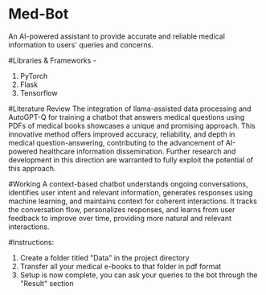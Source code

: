 # Med-Bot
An AI-powered assistant to provide accurate and reliable medical information to users' queries and concerns.

#Libraries & Frameworks -
1) PyTorch
2) Flask
3) Tensorflow

#Literature Review
The integration of llama-assisted data processing and AutoGPT-Q for training a chatbot that answers medical questions using PDFs of medical books showcases a unique and promising approach. This innovative method offers improved accuracy, reliability, and depth in medical question-answering, contributing to the advancement of AI-powered healthcare information dissemination. Further research and development in this direction are warranted to fully exploit the potential of this approach.

#Working 
A context-based chatbot understands ongoing conversations, identifies user intent and relevant information, generates responses using machine learning, and maintains context for coherent interactions. It tracks the conversation flow, personalizes responses, and learns from user feedback to improve over time, providing more natural and relevant interactions.

#Instructions:
1) Create a folder titled "Data" in the project directory
2) Transfer all your medical e-books to that folder in pdf format
3) Setup is now complete, you can ask your queries to the bot through the "Result" section
